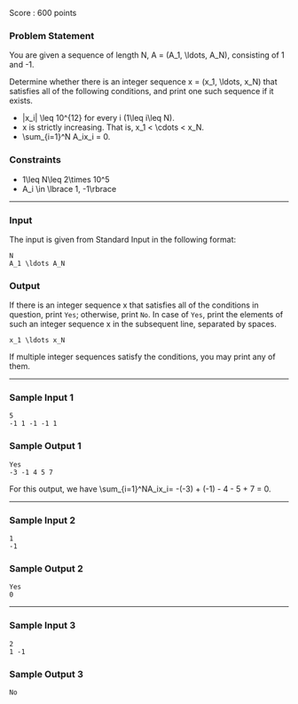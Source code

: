 Score : 600 points

### Problem Statement

You are given a sequence of length N, A = (A\_1, \ldots, A\_N), consisting of 1 and -1.

Determine whether there is an integer sequence x = (x\_1, \ldots, x\_N) that satisfies all of the following conditions, and print one such sequence if it exists.

* |x\_i| \leq 10^{12} for every i (1\leq i\leq N).
* x is strictly increasing. That is, x\_1 < \cdots < x\_N.
* \sum\_{i=1}^N A\_ix\_i = 0.

### Constraints

* 1\leq N\leq 2\times 10^5
* A\_i \in \lbrace 1, -1\rbrace

---

### Input

The input is given from Standard Input in the following format:

```
N
A_1 \ldots A_N
```

### Output

If there is an integer sequence x that satisfies all of the conditions in question, print `Yes`; otherwise, print `No`. In case of `Yes`, print the elements of such an integer sequence x in the subsequent line, separated by spaces.

```
x_1 \ldots x_N
```

If multiple integer sequences satisfy the conditions, you may print any of them.

---

### Sample Input 1

```
5
-1 1 -1 -1 1
```

### Sample Output 1

```
Yes
-3 -1 4 5 7
```

For this output, we have \sum\_{i=1}^NA\_ix\_i= -(-3) + (-1) - 4 - 5 + 7 = 0.

---

### Sample Input 2

```
1
-1
```

### Sample Output 2

```
Yes
0
```

---

### Sample Input 3

```
2
1 -1
```

### Sample Output 3

```
No
```
